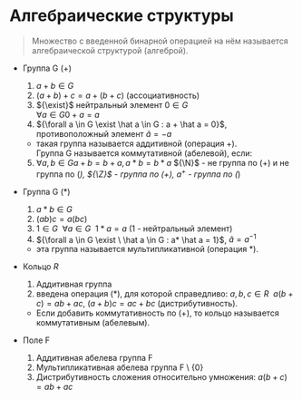 # Алгебраические структуры

> Множество с введенной бинарной операцией на нём называется алгебраической структурой (алгеброй).

* Группа G (+)<br>
  1. ${a + b \in G}$
  2. ${(a + b) + c = a + (b + c)}$ (ассоциативность)
  3. ${\exist}$ нейтральный элемент ${0 \in G}$ <br> ${\forall a \in G 0+a=a}$
  4. ${\forall a \in G \exist \hat a \in G : a + \hat a = 0}$, противоположный элемент ${\hat a = -a}$
   - такая группа называется аддитивной (операция +). <br> Группа G называется коммутативной (абелевой), если:
  5. ${\forall a,b \in G a+b=b+a, a*b=b*a}$ 
${\N}$ - не группа по (+) и не группа по (*), ${\Z}$ - группа по (+), ${a^+}$ - группа по (*)<br>

* Группа G (*)
  1. ${a * b \in G}$
  2. ${(ab)c = a(bc)}$
  3. ${1 \in G\ \  \forall a \in G\ \  1*a=a}$ (1 - нейтральный элемент)
  4. ${\forall a \in G \exist \ \hat a \in G : a* \hat a = 1}$, ${\hat a = a^{-1}}$
   - эта группа называется мультипликативной (операция *).

* Кольцо ${R}$
  1. Аддитивная группа
  2. введена операция (*), для которой справедливо: ${a,b,c \in R \ \ a(b+c)=ab+ac,\ (a+b)c=ac+bc}$ (дистрибутивность). <br>
   - Если добавить коммутативность по (+), то кольцо называется коммутативным (абелевым).

* Поле F
  1. Аддитивная абелева группа F
  2. Мультипликативная абелева группа F \ {0}
  3. Дистрибутивность сложения относительно умножения: ${a(b+c)=ab+ac}$